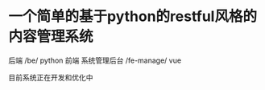 # 一个简单的基于python的restful风格的内容管理系统

后端                 /be/           python
前端  系统管理后台   /fe-manage/    vue


目前系统正在开发和优化中
